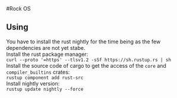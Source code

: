 #Rock OS

## Using

You have to install the rust nightly for the time being as the few dependencies are not yet stabe.<br>
Install the rust package manager: <br>
`curl --proto '=https' --tlsv1.2 -sSf https://sh.rustup.rs | sh`
<br>
Install the source code of cargo to get the access of the `core` and `compiler_builtins` crates: <br>
`rustup component add rust-src` 
<br>
Install nightly version: <br>
`rustup update nightly --force`